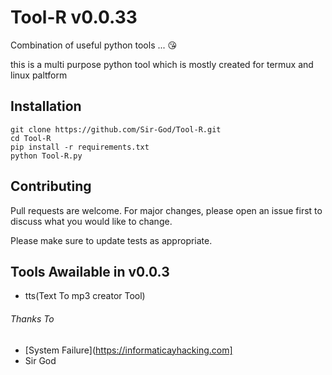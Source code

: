 # Tool-R v0.0.33
Combination of useful python tools ... 😘

this is a multi purpose python tool which is mostly created for termux and linux paltform

## Installation

```base
git clone https://github.com/Sir-God/Tool-R.git
cd Tool-R
pip install -r requirements.txt
python Tool-R.py
```

## Contributing
Pull requests are welcome. For major changes, please open an issue first to discuss what you would like to change.

Please make sure to update tests as appropriate.

## Tools Awailable in v0.0.3
- tts(Text To mp3 creator Tool)

###### Thanks To
- [System Failure](https://informaticayhacking.com]
- Sir God
